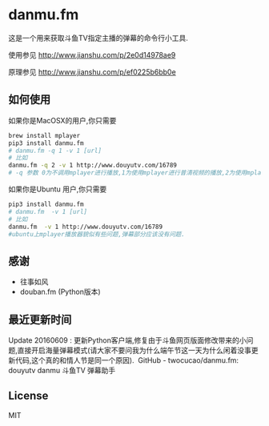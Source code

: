 # danmu.fm 

这是一个用来获取斗鱼TV指定主播的弹幕的命令行小工具.

使用参见
http://www.jianshu.com/p/2e0d14978ae9

原理参见
http://www.jianshu.com/p/ef0225b6bb0e

## 如何使用


如果你是MacOSX的用户,你只需要
```bash
brew install mplayer
pip3 install danmu.fm
# danmu.fm -q 1 -v 1 [url]
# 比如
danmu.fm -q 2 -v 1 http://www.douyutv.com/16789
# -q 参数 0为不调用mplayer进行播放,1为使用mplayer进行普清视频的播放,2为使用mplayer进行高清视频的播放,3为使用mplayer进行超清视频的播放
```

如果你是Ubuntu 用户,你只需要

```bash
pip3 install danmu.fm
# danmu.fm  -v 1 [url]
# 比如
danmu.fm  -v 1 http://www.douyutv.com/16789
#ubuntu上mplayer播放器貌似有些问题,弹幕部分应该没有问题.
```

## 感谢

 - 往事如风
 - douban.fm (Python版本)

## 最近更新时间

Update 20160609 : 更新Python客户端,修复由于斗鱼网页版面修改带来的小问题,直接开启海量弹幕模式(请大家不要问我为什么端午节这一天为什么闲着没事更新代码,这个真的和情人节是同一个原因).  GitHub - twocucao/danmu.fm: douyutv danmu 斗鱼TV 弹幕助手

## License

MIT


